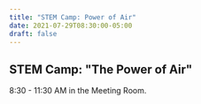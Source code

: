 ```yaml
---
title: "STEM Camp: Power of Air"
date: 2021-07-29T08:30:00-05:00
draft: false
---
```

## STEM Camp: "The Power of Air"  
8:30 - 11:30 AM in the Meeting Room.
